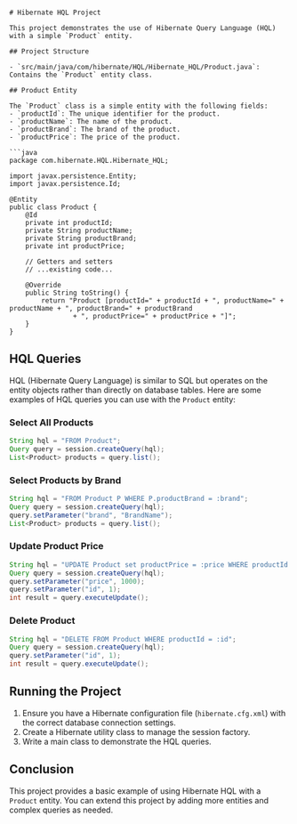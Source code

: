 
```

# Hibernate HQL Project

This project demonstrates the use of Hibernate Query Language (HQL) with a simple `Product` entity.

## Project Structure

- `src/main/java/com/hibernate/HQL/Hibernate_HQL/Product.java`: Contains the `Product` entity class.

## Product Entity

The `Product` class is a simple entity with the following fields:
- `productId`: The unique identifier for the product.
- `productName`: The name of the product.
- `productBrand`: The brand of the product.
- `productPrice`: The price of the product.

```java
package com.hibernate.HQL.Hibernate_HQL;

import javax.persistence.Entity;
import javax.persistence.Id;

@Entity
public class Product {
    @Id
    private int productId;
    private String productName;
    private String productBrand;
    private int productPrice;
    
    // Getters and setters
    // ...existing code...
    
    @Override
    public String toString() {
        return "Product [productId=" + productId + ", productName=" + productName + ", productBrand=" + productBrand
                + ", productPrice=" + productPrice + "]";
    }
}
```

## HQL Queries

HQL (Hibernate Query Language) is similar to SQL but operates on the entity objects rather than directly on database tables. Here are some examples of HQL queries you can use with the `Product` entity:

### Select All Products

```java
String hql = "FROM Product";
Query query = session.createQuery(hql);
List<Product> products = query.list();
```

### Select Products by Brand

```java
String hql = "FROM Product P WHERE P.productBrand = :brand";
Query query = session.createQuery(hql);
query.setParameter("brand", "BrandName");
List<Product> products = query.list();
```

### Update Product Price

```java
String hql = "UPDATE Product set productPrice = :price WHERE productId = :id";
Query query = session.createQuery(hql);
query.setParameter("price", 1000);
query.setParameter("id", 1);
int result = query.executeUpdate();
```

### Delete Product

```java
String hql = "DELETE FROM Product WHERE productId = :id";
Query query = session.createQuery(hql);
query.setParameter("id", 1);
int result = query.executeUpdate();
```

## Running the Project

1. Ensure you have a Hibernate configuration file (`hibernate.cfg.xml`) with the correct database connection settings.
2. Create a Hibernate utility class to manage the session factory.
3. Write a main class to demonstrate the HQL queries.

## Conclusion

This project provides a basic example of using Hibernate HQL with a `Product` entity. You can extend this project by adding more entities and complex queries as needed.
